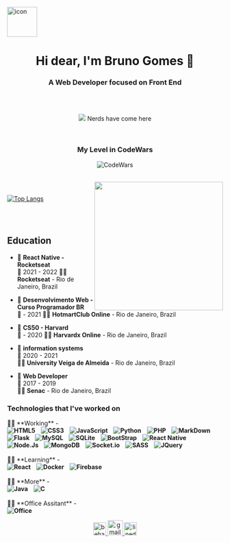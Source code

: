 <img src="https://icon-library.com/images/dev-icon/dev-icon-6.jpg" width='70px' alt='icon'> <h1 align="center">Hi dear, I'm Bruno Gomes 🤖</h1>

<h3 align="center">A Web Developer focused on Front End</h3>
<br/>


<br/>
<p align='center'>
  <a href="#"><img src="https://badges.pufler.dev/visits/shymarrai/shymarrai"></a> Nerds have come here 
</p>
<br/>
<h3 align="center">
My Level in CodeWars
</h3>
<p align="center">
<img src="https://www.codewars.com/users/shymarrai/badges/large" alt="CodeWars">
</p>
<br/>
<img src='https://joyofcoding.org/2020/img/logo-text.png' align='right' width='300px' >
<br/>


[![Top Langs](https://github-readme-stats.vercel.app/api/top-langs/?username=shymarrai&layout=compact&hide=php,java&langs_count=8&custom_title=My_Languages&card_width=470&theme=blue-green)](https://github.com/anuraghazra/github-readme-stats)

<br/>
<br/>

## Education
- 📖 **React Native - Rocketseat**\
📆 2021 - 2022
👨‍💻 **Rocketseat** - Rio de Janeiro, Brazil

- 📖 **Desenvolvimento Web - Curso Programador BR**\
📆 - 2021
👨‍💻 **HotmartClub Online** - Rio de Janeiro, Brazil

- 📖 **CS50 - Harvard**\
📆 - 2020
👨‍💻 **Harvardx Online** - Rio de Janeiro, Brazil

- 📖 **information systems**\
📆 2020 - 2021\
👨‍💻 **University Veiga de Almeida** - Rio de Janeiro, Brazil

- 📖 **Web Developer**\
📆 2017 - 2019\
👨‍💻 **Senac** - Rio de Janeiro, Brazil

<h3> Technologies that I've worked on</h3>
👨‍💻 **Working** -

<br/>
<b>
<img src="https://img.shields.io/badge/HTML5-E34F26?style=for-the-badge&logo=html5&logoColor=white" alt="HTML5">&nbsp;
&nbsp;
<img src="https://img.shields.io/badge/CSS3-1572B6?style=for-the-badge&logo=css3&logoColor=white" alt="CSS3">&nbsp;
&nbsp;
<img src="https://img.shields.io/badge/JavaScript-F7DF1E?style=for-the-badge&logo=javascript&logoColor=black" alt="JavaScript">&nbsp;
&nbsp;
<img src="https://img.shields.io/badge/Python-14354C?style=for-the-badge&logo=python&logoColor=white" alt="Python">&nbsp;
&nbsp;
<img src="https://img.shields.io/badge/PHP-777BB4?style=for-the-badge&logo=php&logoColor=white" alt="PHP">&nbsp;
&nbsp;
<img src="https://img.shields.io/badge/Markdown-000000?style=for-the-badge&logo=markdown&logoColor=white" alt="MarkDown">&nbsp;
&nbsp;
<img src="https://img.shields.io/badge/Flask-000000?style=for-the-badge&logo=flask&logoColor=white" alt="Flask">&nbsp;
&nbsp;
<img src="https://img.shields.io/badge/MySQL-00000F?style=for-the-badge&logo=mysql&logoColor=white" alt="MySQL">&nbsp;
&nbsp;
<img src="https://img.shields.io/badge/SQLite-07405E?style=for-the-badge&logo=sqlite&logoColor=white" alt="SQLite">&nbsp;
&nbsp;
<img src="https://img.shields.io/badge/Bootstrap-563D7C?style=for-the-badge&logo=bootstrap&logoColor=white" alt="BootStrap">&nbsp;
 &nbsp;
<img src="https://img.shields.io/badge/React_Native-20232A?style=for-the-badge&logo=react&logoColor=61DAFB" alt="React Native">&nbsp;
&nbsp;
<img src="https://img.shields.io/badge/Node.js-43853D?style=for-the-badge&logo=node.js&logoColor=white" alt="Node.Js">&nbsp;
 &nbsp;
<img src="https://img.shields.io/badge/MongoDB-4EA94B?style=for-the-badge&logo=mongodb&logoColor=white" alt="MongoDB">&nbsp;
 &nbsp;
<img src="https://img.shields.io/badge/Socket.io-010101?&style=for-the-badge&logo=Socket.io&logoColor=white" alt="Socket.io">&nbsp;
 &nbsp;
<img src="https://img.shields.io/badge/Sass-CC6699?style=for-the-badge&logo=sass&logoColor=white" alt="SASS">&nbsp;  
 &nbsp;
<img src="https://img.shields.io/badge/jQuery-0769AD?style=for-the-badge&logo=jquery&logoColor=white" alt="JQuery">&nbsp;
  
</b>
<br/>
<br/>
👨‍💻 **Learning** - 
<br/>
<b>
<img src="https://img.shields.io/badge/React-20232A?style=for-the-badge&logo=react&logoColor=61DAFB" alt="React">&nbsp;
&nbsp;
<img src="https://img.shields.io/badge/Docker-2CA5E0?style=for-the-badge&logo=docker&logoColor=white" alt="Docker">&nbsp;
 &nbsp;
<img src="https://img.shields.io/badge/firebase-ffca28?style=for-the-badge&logo=firebase&logoColor=black" alt="Firebase">&nbsp;
</b>
<br/>
<br/>
👨‍💻 **More** -
<br/>
<b>
<img src="https://img.shields.io/badge/Java-ED8B00?style=for-the-badge&logo=java&logoColor=white" alt="Java">&nbsp;
&nbsp;
<img src="https://img.shields.io/badge/C-00599C?style=for-the-badge&logo=c&logoColor=white" alt="C">&nbsp;
&nbsp;
</b>
<br/>
<br/>
👨‍💻 **Office Assitant** -
<br/>
<b>
<img src="https://img.shields.io/badge/Microsoft_Office-D83B01?style=for-the-badge&logo=microsoft-office&logoColor=white" alt="Office">&nbsp;
&nbsp;
</b>


<p align='center'>

<a align='center' href='https://www.behance.net/brunofernando6'>
  <img src='https://pt.apkshki.com/storage/6834/icon_5f735a6eef4fc_6834.png' width='30px'  alt='behance'>
</a>

<a align='center' href='mailto:icestonebruno@gmail.com'>
  <img src='https://w7.pngwing.com/pngs/817/967/png-transparent-gmail-logo-gmail-email-icon-logo-gmail-logo-angle-text-rectangle.png'  width='35px'  alt='gmail'>
</a>

<a align='center' href='https://www.linkedin.com/in/bruno-gomes-code/'>
  <img src='https://image.flaticon.com/icons/png/512/174/174857.png' width='30px'  alt='linedin'>
</a>
</p>
